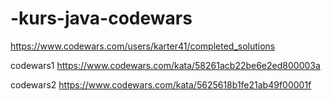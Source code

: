 # -kurs-java-codewars
https://www.codewars.com/users/karter41/completed_solutions

codewars1 https://www.codewars.com/kata/58261acb22be6e2ed800003a

codewars2 https://www.codewars.com/kata/5625618b1fe21ab49f00001f
